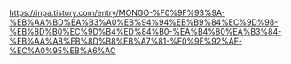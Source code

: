 https://inpa.tistory.com/entry/MONGO-%F0%9F%93%9A-%EB%AA%BD%EA%B3%A0%EB%94%94%EB%B9%84%EC%9D%98-%EB%8D%B0%EC%9D%B4%ED%84%B0-%EA%B4%80%EA%B3%84-%EB%AA%A8%EB%8D%B8%EB%A7%81-%F0%9F%92%AF-%EC%A0%95%EB%A6%AC